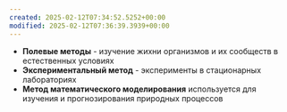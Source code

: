 ```yaml
---
created: 2025-02-12T07:34:52.5252+00:00
modified: 2025-02-12T07:36:39.3939+00:00
---
```

* **Полевые методы** - изучение жихни организмов и их сообществ в естественных условиях
* **Экспериментальный метод** - эксперименты в стационарных лабораториях
* **Метод математического моделирования** используется для изучения и прогнозирования природных процессов